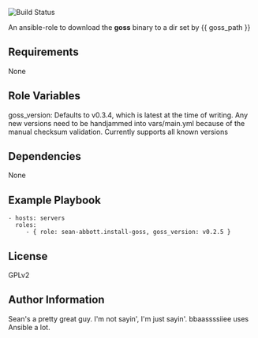 ![Build Status](https://api.travis-ci.org/dockpack/base_goss.svg)

An ansible-role to download the **goss** binary to a dir set by {{ goss_path }}

Requirements
------------

None

Role Variables
--------------

goss_version: Defaults to v0.3.4, which is latest at the time of writing. Any new versions need to be handjammed into vars/main.yml because of the manual checksum validation. Currently supports all known versions

Dependencies
------------

None

Example Playbook
----------------

    - hosts: servers
      roles:
         - { role: sean-abbott.install-goss, goss_version: v0.2.5 }

License
-------

GPLv2

Author Information
------------------

Sean's a pretty great guy. I'm not sayin', I'm just sayin'.
bbaassssiiee uses Ansible a lot.
